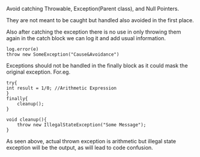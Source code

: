 Avoid catching Throwable, Exception(Parent class), and Null Pointers.

They are not meant to be caught but handled also avoided in the first place.

Also after catching the exception there is no use in only throwing them again in the catch block
we can log it and add usual information.

    log.error(e)
    throw new SomeException("Cause&Avoidance")
   
Exceptions should not be handled in the finally block as it could mask the original exception.
For.eg.

    try{
    int result = 1/0; //Arithmetic Expression
    }
    finally{
        cleanup();
    }
    
    void cleanup(){
        throw new IllegalStateException("Some Message");
    }

As seen above, actual thrown exception is arithmetic but illegal state exception will be the output,
as will lead to code confusion.    
    
    